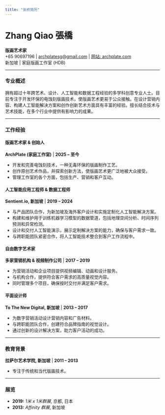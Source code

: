 ```yaml
---
title: "张桥简历"
---
```


# Zhang Qiao 張橋

**版画艺术家**  
+65 90697196 | archplatesg@gmail.com | [网站: archplate.com](http://archplate.com)  
新加坡 | 家庭版画工作室 (HDB)

---

### 专业概述

拥有超过十年跨艺术、设计、人工智能和数据工程经验的多学科创意专业人士。目前专注于开发环保的电蚀刻版画技术，使版画艺术更易于公众接触。在设计营销内容、构建人工智能解决方案和创作创新艺术方面具有丰富的经验。擅长结合技术与艺术技能，在多个行业中提供有影响力的成果。

---

### 工作经验

#### **版画艺术家 & 创始人**

**ArchPlate (家庭工作室)** | **2025 – 至今**

-   开发和完善电蚀刻技术，一种无毒环保的版画制作工艺。
-   创作原创艺术作品，并探索创新方法，使版画艺术更广泛地被大众接受。
-   管理工作室的各个方面，包括生产、营销和客户互动。

#### **人工智能应用工程师 & 数据工程师**

**Sentient.io, 新加坡** | **2019 – 2024**

-   与产品团队合作，为新加坡及海外客户设计和实施定制化人工智能解决方案。
-   构建和维护用于训练机器学习模型的数据管道，包括地理空间分析、时间序列预测和异常检测。
-   设计和交付人工智能演示，展示定制解决方案的能力，确保与客户需求一致。
-   与跨职能团队紧密合作，将人工智能技术整合到客户工作流程中。

#### **自由数字艺术家**

**多家营销机构 & 视频制作公司** | **2017 – 2019**

-   为营销活动和企业项目提供视频编辑、动画和设计服务。
-   与机构合作，提供符合客户需求的高质量视觉内容。
-   同时管理多个项目，确保按时交付并满足客户需求。

#### **平面设计师**

**To The New Digital, 新加坡** | **2013 – 2017**

-   为数字营销活动设计营销内容和广告材料。
-   与跨职能团队合作，创建符合品牌指南的视觉设计。
-   通过创新的设计解决方案，助力客户活动的成功。

---

### 教育背景

**拉萨尔艺术学院, 新加坡** | **2011 – 2013**

-   专注于传统和当代版画技术。

---

### 展览

-   **2019:** _1米 x 1米群展_, 京都, 日本
-   **2013:** _Affinity 群展_, 新加坡